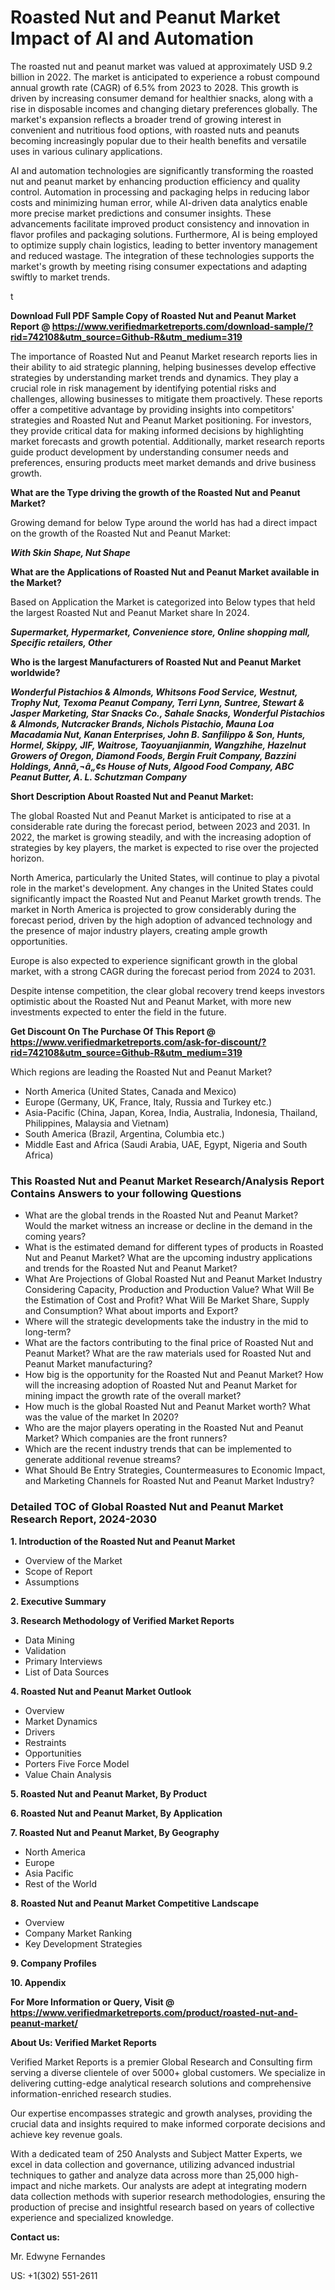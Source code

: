 <meta name="title" content="Global Roasted Nut and Peanut Market Impact of AI and Automation"><meta name="description" content="The roasted nut and peanut market was valued at approximately USD 9.2 billion in 2022. The market is anticipated to experience a robust compound annual growth rate (CA"><meta name="title" content="Roasted Nut and Peanut Market Size, Share, Scope, Trends, Growth, Opportunities, Analysis, Forecast"><h1>Roasted Nut and Peanut Market Impact of AI and Automation</h1><p>The roasted nut and peanut market was valued at approximately USD 9.2 billion in 2022. The market is anticipated to experience a robust compound annual growth rate (CAGR) of 6.5% from 2023 to 2028. This growth is driven by increasing consumer demand for healthier snacks, along with a rise in disposable incomes and changing dietary preferences globally. The market's expansion reflects a broader trend of growing interest in convenient and nutritious food options, with roasted nuts and peanuts becoming increasingly popular due to their health benefits and versatile uses in various culinary applications.</p><p>AI and automation technologies are significantly transforming the roasted nut and peanut market by enhancing production efficiency and quality control. Automation in processing and packaging helps in reducing labor costs and minimizing human error, while AI-driven data analytics enable more precise market predictions and consumer insights. These advancements facilitate improved product consistency and innovation in flavor profiles and packaging solutions. Furthermore, AI is being employed to optimize supply chain logistics, leading to better inventory management and reduced wastage. The integration of these technologies supports the market's growth by meeting rising consumer expectations and adapting swiftly to market trends.</p>t</p><p id="" class=""><strong>Download Full PDF Sample Copy of Roasted Nut and Peanut Market Report @ <a href="https://www.verifiedmarketreports.com/download-sample/?rid=742108&utm_source=Github-R&utm_medium=319" target="_blank">https://www.verifiedmarketreports.com/download-sample/?rid=742108&utm_source=Github-R&utm_medium=319</a></strong></p><p>The importance of&nbsp;Roasted Nut and Peanut Market research reports lies in their ability to aid strategic planning, helping businesses develop effective strategies by understanding market trends and dynamics. They play a crucial role in risk management by identifying potential risks and challenges, allowing businesses to mitigate them proactively. These reports offer a competitive advantage by providing insights into competitors' strategies and Roasted Nut and Peanut Market positioning. For investors, they provide critical data for making informed decisions by highlighting market forecasts and growth potential. Additionally, market research reports guide product development by understanding consumer needs and preferences, ensuring products meet market demands and drive business growth.</p><p><strong>What are the&nbsp;Type driving the growth of the Roasted Nut and Peanut Market?</strong></p><p id="" class="">Growing demand for below Type around the world has had a direct impact on the growth of the Roasted Nut and Peanut Market:</p><em><strong>With Skin Shape, Nut Shape</strong></em></p><strong>What are the&nbsp;Applications&nbsp;of Roasted Nut and Peanut Market available in the Market?</strong></p><p id="" class="">Based on Application the Market is categorized into Below types that held the largest Roasted Nut and Peanut Market share In 2024.</p><em><strong>Supermarket, Hypermarket, Convenience store, Online shopping mall, Specific retailers, Other</strong></em></p><strong>Who is the largest Manufacturers of Roasted Nut and Peanut Market worldwide?</strong></p><p><em><strong>Wonderful Pistachios & Almonds, Whitsons Food Service, Westnut, Trophy Nut, Texoma Peanut Company, Terri Lynn, Suntree, Stewart & Jasper Marketing, Star Snacks Co., Sahale Snacks, Wonderful Pistachios & Almonds, Nutcracker Brands, Nichols Pistachio, Mauna Loa Macadamia Nut, Kanan Enterprises, John B. Sanfilippo & Son, Hunts, Hormel, Skippy, JIF, Waitrose, Taoyuanjianmin, Wangzhihe, Hazelnut Growers of Oregon, Diamond Foods, Bergin Fruit Company, Bazzini Holdings, Annâ‚¬â„¢s House of Nuts, Algood Food Company, ABC Peanut Butter, A. L. Schutzman Company</strong></em></p><p id="" class=""><strong>Short Description About Roasted Nut and Peanut Market:</strong></p><p>The global Roasted Nut and Peanut Market is anticipated to rise at a considerable rate during the forecast period, between 2023 and 2031. In 2022, the market is growing steadily, and with the increasing adoption of strategies by key players, the market is expected to rise over the projected horizon.</p><p>North America, particularly the United States, will continue to play a pivotal role in the market's development. Any changes in the United States could significantly impact the Roasted Nut and Peanut Market growth trends. The market in North America is projected to grow considerably during the forecast period, driven by the high adoption of advanced technology and the presence of major industry players, creating ample growth opportunities.</p><p>Europe is also expected to experience significant growth in the global market, with a strong CAGR during the forecast period from 2024 to 2031.</p><p>Despite intense competition, the clear global recovery trend keeps investors optimistic about the Roasted Nut and Peanut Market, with more new investments expected to enter the field in the future.</p><p id="" class=""><strong>Get Discount On The Purchase Of This Report @ <a href="https://www.verifiedmarketreports.com/ask-for-discount/?rid=742108&utm_source=Github-R&utm_medium=319" target="_blank">https://www.verifiedmarketreports.com/ask-for-discount/?rid=742108&utm_source=Github-R&utm_medium=319</a></strong></p>Which regions are leading the Roasted Nut and Peanut Market?</p><ul><li>North America (United States, Canada and Mexico)</li><li>Europe (Germany, UK, France, Italy, Russia and Turkey etc.)</li><li>Asia-Pacific (China, Japan, Korea, India, Australia, Indonesia, Thailand, Philippines, Malaysia and Vietnam)</li><li>South America (Brazil, Argentina, Columbia etc.)</li><li>Middle East and Africa (Saudi Arabia, UAE, Egypt, Nigeria and South Africa)</li></ul><h3 id="" class="">This Roasted Nut and Peanut Market Research/Analysis Report Contains Answers to your following Questions</h3><ul><li>What are the global trends in the Roasted Nut and Peanut Market? Would the market witness an increase or decline in the demand in the coming years?</li><li>What is the estimated demand for different types of products in Roasted Nut and Peanut Market? What are the upcoming industry applications and trends for the Roasted Nut and Peanut Market?</li><li>What Are Projections of Global Roasted Nut and Peanut Market Industry Considering Capacity, Production and Production Value? What Will Be the Estimation of Cost and Profit? What Will Be Market Share, Supply and Consumption? What about imports and Export?</li><li>Where will the strategic developments take the industry in the mid to long-term?</li><li>What are the factors contributing to the final price of Roasted Nut and Peanut Market? What are the raw materials used for Roasted Nut and Peanut Market manufacturing?</li><li>How big is the opportunity for the Roasted Nut and Peanut Market? How will the increasing adoption of Roasted Nut and Peanut Market for mining impact the growth rate of the overall market?</li><li>How much is the global Roasted Nut and Peanut Market worth? What was the value of the market In 2020?</li><li>Who are the major players operating in the Roasted Nut and Peanut Market? Which companies are the front runners?</li><li>Which are the recent industry trends that can be implemented to generate additional revenue streams?</li><li>What Should Be Entry Strategies, Countermeasures to Economic Impact, and Marketing Channels for Roasted Nut and Peanut Market Industry?</li></ul><h3 id="" class="">Detailed TOC of Global Roasted Nut and Peanut Market Research Report, 2024-2030</h3><p id="" class=""><strong>1. Introduction of the Roasted Nut and Peanut Market</strong></p><ul><li>Overview of the Market</li><li>Scope of Report</li><li>Assumptions</li></ul><p id="" class=""><strong>2. Executive Summary</strong></p><p id="" class=""><strong>3. Research Methodology of Verified Market Reports</strong></p><ul><li>Data Mining</li><li>Validation</li><li>Primary Interviews</li><li>List of Data Sources</li></ul><p id="" class=""><strong>4. Roasted Nut and Peanut Market Outlook</strong></p><ul><li>Overview</li><li>Market Dynamics</li><li>Drivers</li><li>Restraints</li><li>Opportunities</li><li>Porters Five Force Model</li><li>Value Chain Analysis</li></ul><p id="" class=""><strong>5. Roasted Nut and Peanut Market, By Product</strong></p><p id="" class=""><strong>6. Roasted Nut and Peanut Market, By Application</strong></p><p id="" class=""><strong>7. Roasted Nut and Peanut Market, By Geography</strong></p><ul><li>North America</li><li>Europe</li><li>Asia Pacific</li><li>Rest of the World</li></ul><p id="" class=""><strong>8. Roasted Nut and Peanut Market Competitive Landscape</strong></p><ul><li>Overview</li><li>Company Market Ranking</li><li>Key Development Strategies</li></ul><p id="" class=""><strong>9. Company Profiles</strong></p><p id="" class=""><strong>10. Appendix</strong></p><p id="" class=""><strong>For More Information or Query, Visit @ <a href="https://www.verifiedmarketreports.com/product/roasted-nut-and-peanut-market/" target="_blank">https://www.verifiedmarketreports.com/product/roasted-nut-and-peanut-market/</a></strong></p><p id="" class=""><strong>About Us: Verified Market Reports</strong></p><p id="" class="">Verified Market Reports is a premier Global Research and Consulting firm serving a diverse clientele of over 5000+ global customers. We specialize in delivering cutting-edge analytical research solutions and comprehensive information-enriched research studies.</p><p id="" class="">Our expertise encompasses strategic and growth analyses, providing the crucial data and insights required to make informed corporate decisions and achieve key revenue goals.</p><p id="" class="">With a dedicated team of 250 Analysts and Subject Matter Experts, we excel in data collection and governance, utilizing advanced industrial techniques to gather and analyze data across more than 25,000 high-impact and niche markets. Our analysts are adept at integrating modern data collection methods with superior research methodologies, ensuring the production of precise and insightful research based on years of collective experience and specialized knowledge.</p><p id="" class=""><strong>Contact us:</strong></p><p id="" class="">Mr. Edwyne Fernandes</p><p id="" class="">US: +1(302) 551-2611</p>